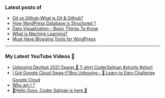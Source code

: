 ### Latest posts of 
<!-- BLOG-POST-LIST:START -->
- [Git vs Github-What is Git &amp; Github?](https://thetechtopics.com/web-develpment/git-vs-github-what-is-git-github/)
- [How WordPress Database is Structured ?](https://thetechtopics.com/blogging/wordpress/how-wordpress-database-is-structured/)
- [Data Visualization – Basic Things To Know](https://thetechtopics.com/data-science/data-visualization-basic-things-to-know/)
- [What is Machine Learning?](https://thetechtopics.com/data-science/what-is-machine-learning/)
- [Must Have Blogging Tools for WordPress](https://thetechtopics.com/blogging/must-have-blogging-tools-for-wordpress/)
<!-- BLOG-POST-LIST:END -->

<hr>

### My Latest YouTube Videos 🌱
<!-- YOUTUBE:START -->
- [Unboxing Devfest 2021 Swags  🎉  T-shirt  CoderSalman #shorts #short](https://www.youtube.com/watch?v=_R-d2t0wUFk)
- [I Got Google Cloud Swag 📦Box Unboxing - 🎉 Learn to Earn Challenge Google Cloud ](https://www.youtube.com/watch?v=SzW-XqDf4EY)
- [Who am I ? ](https://www.youtube.com/watch?v=MpizTuUpH30)
- [👋Hello Guys, Coder Salman is here 🚀](https://www.youtube.com/watch?v=1LCjCbuz9Ro)
<!-- YOUTUBE:END -->
